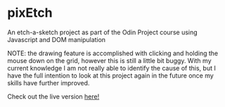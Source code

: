# pixEtch
An etch-a-sketch project as part of the Odin Project course using Javascript and DOM manipulation

NOTE: the drawing feature is accomplished with clicking and holding the mouse down on the grid, however this is still a little bit buggy. With my current knowledge I am not really able to identify the cause of this, but I have the full intention to look at this project again in the future once my skills have further improved.

Check out the live version [here!](https://pixetch.seanrw93.repl.co/)
